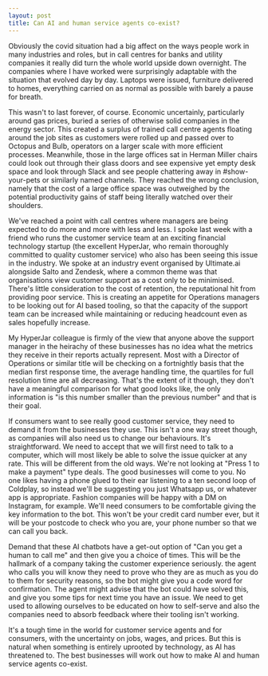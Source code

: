 ```yaml
---
layout: post
title: Can AI and human service agents co-exist?
---
```


Obviously the covid situation had a big affect on the ways people work in many industries and roles, but in call centres for banks and utility companies it really did turn the whole world upside down overnight. The companies where I have worked were surprisingly adaptable with the situation that evolved day by day. Laptops were issued, furniture delivered to homes, everything carried on as normal as possible with barely a pause for breath.

This wasn't to last forever, of course.<!--excerpt-end--> Economic uncertainly, particularly around gas prices, buried a series of otherwise solid companies in the energy sector. This created a surplus of trained call centre agents floating around the job sites as customers were rolled up and passed over to Octopus and Bulb, operators on a larger scale with more efficient processes. Meanwhile, those in the large offices sat in Herman Miller chairs could look out through their glass doors and see expensive yet empty desk space and look through Slack and see people chattering away in #show-your-pets or similarly named channels. They reached the wrong conclusion, namely that the cost of a large office space was outweighed by the potential productivity gains of staff being literally watched over their shoulders.

We've reached a point with call centres where managers are being expected to do more and more with less and less. I spoke last week with a friend who runs the customer service team at an exciting financial technology startup (the excellent HyperJar, who remain thoroughly committed to quality customer service) who also has been seeing this issue in the industry. We spoke at an industry event organised by Ultimate.ai alongside Salto and Zendesk, where a common theme was that organisations view customer support as a cost only to be minimised. There's little consideration to the cost of retention, the reputational hit from providing poor service. This is creating an appetite for Operations managers to be looking out for AI based tooling, so that the capacity of the support team can be increased while maintaining or reducing headcount even as sales hopefully increase.

My HyperJar colleague is firmly of the view that anyone above the support manager in the heirachy of these businesses has no idea what the metrics they receive in their reports actually represent. Most with a Director of Operations or similar title will be checking on a fortnightly basis that the median first response time, the average handling time, the quartiles for full resolution time are all decreasing. That's the extent of it though, they don't have a meaningful comparison for what good looks like, the only information is "is this number smaller than the previous number" and that is their goal.

If consumers want to see really good customer service, they need to demand it from the businesses they use. This isn't a one way street though, as companies will also need us to change our behaviours. It's straightforward. We need to accept that we will first need to talk to a computer, which will most likely be able to solve the issue quicker at any rate. This will be different from the old ways. We're not looking at "Press 1 to make a payment" type deals. The good businesses will come to you. No one likes having a phone glued to their ear listening to a ten second loop of Coldplay, so instead we'll be suggesting you just Whatsapp us, or whatever app is appropriate. Fashion companies will be happy with a DM on Instagram, for example. We'll need consumers to be comfortable giving the key information to the bot. This won't be your credit card number ever, but it will be your postcode to check who you are, your phone number so that we can call you back.

Demand that these AI chatbots have a get-out option of "Can you get a human to call me" and then give you a choice of times. This will be the hallmark of a company taking the customer experience seriously. the agent who calls you will know they need to prove who they are as much as you do to them for security reasons, so the bot might give you a code word for confirmation. The agent might advise that the bot could have solved this, and give you some tips for next time you have an issue. We need to get used to allowing ourselves to be educated on how to self-serve and also the companies need to absorb feedback where their tooling isn't working.

It's a tough time in the world for customer service agents and for consumers, with the uncertainty on jobs, wages, and prices. But this is natural when something is entirely uprooted by technology, as AI has threatened to. The best businesses will work out how to make AI and human service agents co-exist.